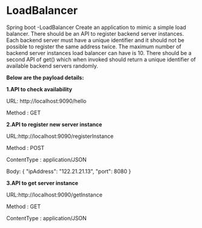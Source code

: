 # LoadBalancer
Spring boot -LoadBalancer
Create an application to mimic a simple load balancer.
There should be an API to register backend server instances.
Each backend server must have a unique identifier and it should not be possible to register the same address
twice. The maximum number of backend server instances load balancer can have is 10.
There should be a second API of get() which when invoked should return a unique identifier of available
backend servers randomly.

**Below are the payload details:**

**1.API to check availability**

URL: http://localhost:9090/hello

Method : GET

**2.API to register new server instance**

URL:http://localhost:9090/registerInstance

Method : POST

ContentType : application/JSON

Body:
{
	"ipAddress": "122.21.21.13",
	"port": 8080
}

**3.API to get server instance**

URL:http://localhost:9090/getInstance

Method : GET

ContentType : application/JSON

